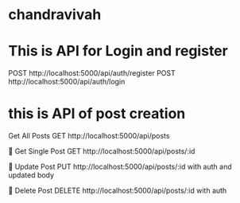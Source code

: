 # chandravivah 





# This is API for Login and register

POST http://localhost:5000/api/auth/register
POST http://localhost:5000/api/auth/login

# this is API of post creation

Get All Posts
GET http://localhost:5000/api/posts

🔹 Get Single Post
GET http://localhost:5000/api/posts/:id

🔹 Update Post
PUT http://localhost:5000/api/posts/:id with auth and updated body

🔹 Delete Post
DELETE http://localhost:5000/api/posts/:id with auth
